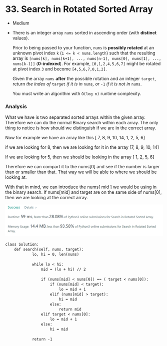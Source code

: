 # 33. Search in Rotated Sorted Array

* Medium
*   There is an integer array `nums` sorted in ascending order (with **distinct** values).

    Prior to being passed to your function, `nums` is **possibly rotated** at an unknown pivot index `k` (`1 <= k < nums.length`) such that the resulting array is `[nums[k], nums[k+1], ..., nums[n-1], nums[0], nums[1], ..., nums[k-1]]` (**0-indexed**). For example, `[0,1,2,4,5,6,7]` might be rotated at pivot index `3` and become `[4,5,6,7,0,1,2]`.

    Given the array `nums` **after** the possible rotation and an integer `target`, return _the index of_ `target` _if it is in_ `nums`_, or_ `-1` _if it is not in_ `nums`.

    You must write an algorithm with `O(log n)` runtime complexity.

### Analysis

What we have is two separated sorted arrays within the given array. Therefore we can do the normal Binary search within each array. The only thing to notice is how should we distinguish if we are in the correct array.&#x20;

Now for example we have an array like this \[ 7, 8, 9, 10, 14, 1, 2, 5, 6]

if we are looking for 8, then we are looking for it in the array \[7, 8, 9, 10, 14]

If we are looking for 5, then we should be looking in the array \[ 1, 2, 5, 6]

Therefore we can compart it to the nums\[0] and see if the number is larger than or smaller than that. That way we will be able to where we should be looking at.&#x20;

With that in mind, we can introduce the nums\[ mid ] we would be using in the binary search. If nums\[mid] and target are on the same side of nums\[0], then we are looking at the correct array.&#x20;

![](<../.gitbook/assets/image (19) (1) (1).png>)

```
class Solution:
    def search(self, nums, target):
            lo, hi = 0, len(nums)

            while lo < hi:
                mid = (lo + hi) // 2

                if (nums[mid] < nums[0]) == ( target < nums[0]):
                    if (nums[mid] < target):
                        lo = mid + 1
                    elif (nums[mid] > target):
                        hi = mid
                    else:
                        return mid
                elif target < nums[0]:
                    lo = mid + 1
                else:
                    hi = mid

            return -1
        
```
